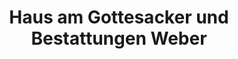 ---
title: "Haus am Gottesacker und Bestattungen Weber"
url: /dortmund/haus-am-gottesacker-und-bestattungen-weber/
shop: Bestattungen
---